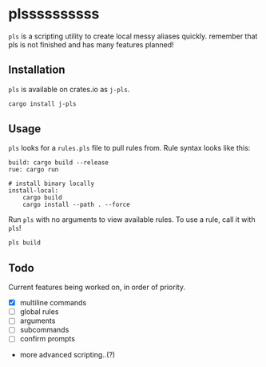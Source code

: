 # plssssssssss

`pls` is a scripting utility to create local messy aliases quickly.
remember that pls is not finished and has many features planned!

## Installation
`pls` is available on crates.io as `j-pls`.
```bash
cargo install j-pls
```

## Usage
`pls` looks for a `rules.pls` file to pull rules from. Rule syntax looks like this:
```
build: cargo build --release 
rue: cargo run

# install binary locally
install-local: 
    cargo build 
    cargo install --path . --force
```

Run `pls` with no arguments to view available rules.
To use a rule, call it with `pls`!
```bash
pls build
```

## Todo 
Current features being worked on, in order of priority.
- [x] multiline commands
- [ ] global rules
- [ ] arguments 
- [ ] subcommands
- [ ] confirm prompts
- more advanced scripting..(?)

